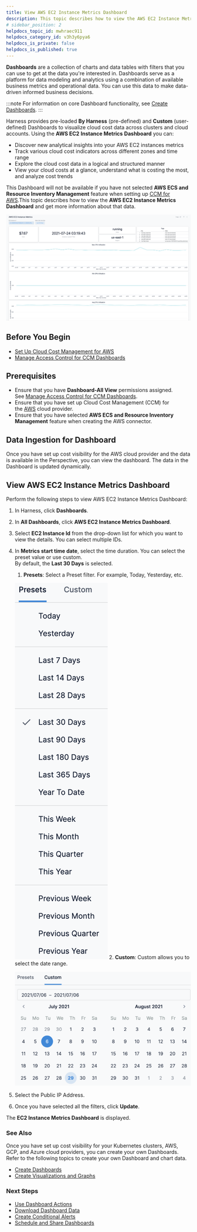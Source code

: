 ```yaml
---
title: View AWS EC2 Instance Metrics Dashboard
description: This topic describes how to view the AWS EC2 Instance Metrics Dashboard and get more information about that data.
# sidebar_position: 2
helpdocs_topic_id: mwhraec911
helpdocs_category_id: v3h3y6pya6
helpdocs_is_private: false
helpdocs_is_published: true
---
```


**Dashboards** are a collection of charts and data tables with filters that you can use to get at the data you're interested in. Dashboards serve as a platform for data modeling and analytics using a combination of available business metrics and operational data. You can use this data to make data-driven informed business decisions.

:::note
For information on core Dashboard functionality, see [Create Dashboards](https://docs.harness.io/article/ardf4nbvcy-create-dashboards).
:::

Harness provides pre-loaded **By Harness** (pre-defined) and **Custom** (user-defined) Dashboards to visualize cloud cost data across clusters and cloud accounts. Using the **AWS EC2** **Instance Metrics** **Dashboard** you can:

* Discover new analytical insights into your AWS EC2 instances metrics
* Track various cloud cost indicators across different zones and time range
* Explore the cloud cost data in a logical and structured manner
* View your cloud costs at a glance, understand what is costing the most, and analyze cost trends

This Dashboard will not be available if you have not selected **AWS ECS and Resource Inventory Management** feature when setting up [CCM for AWS](../../../1-onboard-with-cloud-cost-management/set-up-cloud-cost-management/set-up-cost-visibility-for-aws.md).This topic describes how to view the **AWS EC2 Instance Metrics** **Dashboard** and get more information about that data.

![](./static/view-aws-ec-2-instance-metrics-50.png)


## Before You Begin

* [Set Up Cloud Cost Management for AWS](../../../1-onboard-with-cloud-cost-management/set-up-cloud-cost-management/set-up-cost-visibility-for-aws.md)
* [Manage Access Control for CCM Dashboards](../access-control/manage-access-control-for-ccm-dashboards.md)

## Prerequisites

* Ensure that you have **Dashboard-All View** permissions assigned. See [Manage Access Control for CCM Dashboards](/../access-control/manage-access-control-for-ccm-dashboards.md).
* Ensure that you have set up Cloud Cost Management (CCM) for the [AWS](../../../1-onboard-with-cloud-cost-management/set-up-cloud-cost-management/set-up-cost-visibility-for-aws.md) cloud provider.
* Ensure that you have selected **AWS ECS and Resource Inventory Management** feature when creating the AWS connector. 

## Data Ingestion for Dashboard

Once you have set up cost visibility for the AWS cloud provider and the data is available in the Perspective, you can view the dashboard. The data in the Dashboard is updated dynamically.

## View AWS EC2 Instance Metrics Dashboard

Perform the following steps to view AWS EC2 Instance Metrics Dashboard:

1. In Harness, click **Dashboards**.
2. In **All Dashboards**, click **AWS EC2 Instance Metrics Dashboard**.
3. Select **EC2 Instance Id** from the drop-down list for which you want to view the details. You can select multiple IDs.
4. In **Metrics start time date**, select the time duration. You can select the preset value or use custom.  
By default, the **Last 30 Days** is selected.
   1. **Presets**: Select a Preset filter. For example, Today, Yesterday, etc.
   
     ![](./static/view-aws-ec-2-instance-metrics-51.png)
   2. **Custom**: Custom allows you to select the date range.
   
     ![](./static/view-aws-ec-2-instance-metrics-52.png)
5. Select the Public IP Address.
6. Once you have selected all the filters, click **Update**.  
  
The **EC2 Instance Metrics Dashboard** is displayed.

### See Also

Once you have set up cost visibility for your Kubernetes clusters, AWS, GCP, and Azure cloud providers, you can create your own Dashboards. Refer to the following topics to create your own Dashboard and chart data.

* [Create Dashboards](https://docs.harness.io/article/ardf4nbvcy-create-dashboards)
* [Create Visualizations and Graphs](https://docs.harness.io/article/n2jqctdt7c-create-visualizations-and-graphs)

### Next Steps

* [Use Dashboard Actions](https://docs.harness.io/article/y1oh7mkwmh-use-dashboard-actions)
* [Download Dashboard Data](https://docs.harness.io/article/op59lb1pxv-download-dashboard-data)
* [Create Conditional Alerts](https://docs.harness.io/article/ro0i58mvby-create-conditional-alerts)
* [Schedule and Share Dashboards](https://docs.harness.io/article/35gfke0rl8-share-dashboards)

